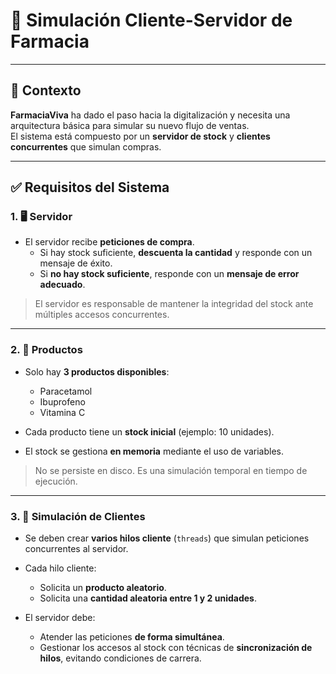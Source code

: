 # 🤖 Simulación Cliente-Servidor de Farmacia

---

## 🧪 Contexto

**FarmaciaViva** ha dado el paso hacia la digitalización y necesita una arquitectura básica para simular su nuevo flujo de ventas.  
El sistema está compuesto por un **servidor de stock** y **clientes concurrentes** que simulan compras.

---

## ✅ Requisitos del Sistema

### 1. 🖥️ Servidor

- El servidor recibe **peticiones de compra**.
  - Si hay stock suficiente, **descuenta la cantidad** y responde con un mensaje de éxito.
  - Si **no hay stock suficiente**, responde con un **mensaje de error adecuado**.

> El servidor es responsable de mantener la integridad del stock ante múltiples accesos concurrentes.

---

### 2. 🧴 Productos

- Solo hay **3 productos disponibles**:
  - Paracetamol
  - Ibuprofeno
  - Vitamina C

- Cada producto tiene un **stock inicial** (ejemplo: 10 unidades).
- El stock se gestiona **en memoria** mediante el uso de variables.

> No se persiste en disco. Es una simulación temporal en tiempo de ejecución.

---

### 3. 🧵 Simulación de Clientes

- Se deben crear **varios hilos cliente** (`threads`) que simulan peticiones concurrentes al servidor.
- Cada hilo cliente:
  - Solicita un **producto aleatorio**.
  - Solicita una **cantidad aleatoria entre 1 y 2 unidades**.

- El servidor debe:
  - Atender las peticiones **de forma simultánea**.
  - Gestionar los accesos al stock con técnicas de **sincronización de hilos**, evitando condiciones de carrera.
